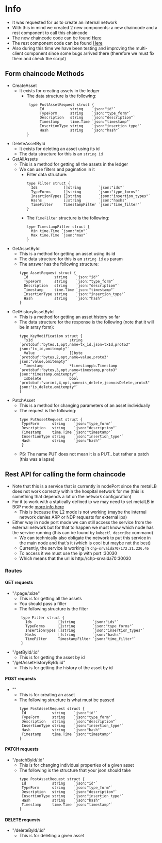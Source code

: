 # Info
- It was requested for us to create an internal network
- With this in mind we created 2 new components: a new chaincode and a rest component to call this chaincode
- The new chaincode code can be found [Here](https://github.com/pedromnchunks35/form-chaincode)
- The rest component code can be found [Here](https://github.com/pedromnchunks35/hospital-rest)
- Also during this time we have been testing and improving the multi-client component since some bugs arrived there (therefore we must fix them and check the script)

## Form chaincode Methods
- CreateAsset
  - It exists for creating assets in the ledger
    - The data structure is the following:
      ```
       type PostAssetRequest struct {
            Id            string    `json:"id"`
            TypeForm      string    `json:"type_form"`
            Description   string    `json:"description"`
            Timestamp     time.Time `json:"timestamp"`
            InsertionType string    `json:"insertion_type"`
            Hash          string    `json:"hash"`
      }
      ```
- DeleteAssetById
  - It exists for deleting an asset using its id
  - The data structure for this is an `string id`
- GetAllAssets
  - This is a method for getting all the assets in the ledger
  - We can use filters and pagination in it
    - Filter data structure:  
      ```
      type Filter struct {
        Ids            []string        `json:"ids"`
        TypeForms      []string        `json:"type_forms"`
        InsertionTypes []string        `json:"insertion_types"`
        Hashs          []string        `json:"hashs"`
        TimeFilter     TimestampFilter `json:"time_filter"`
      }
      ```
     - The `TimeFilter` structure is the following:
        ```
        type TimestampFilter struct {
          Min time.Time `json:"min"`
          Max time.Time `json:"max"`
        } 
        ```
- GetAssetById
  - This is a method for getting an asset using its id
  - The data structure for this is an `string id` as param
  - The answer has the following structure:
    ```
    type AssetRequest struct {
	  Id            string    `json:"id"`
	  TypeForm      string    `json:"type_form"`
	  Description   string    `json:"description"`
	  Timestamp     time.Time `json:"timestamp"`
	  InsertionType string    `json:"insertion_type"`
	  Hash          string    `json:"hash"`
    } 
    ```
- GetHistoryAssetById
  - This is a method for getting an asset history so far
  - The data structure for the response is the following (note that it will be in array form):
    ```
    type KeyModification struct {
	  TxId                 string                 `protobuf:"bytes,1,opt,name=tx_id,json=txId,proto3" json:"tx_id,omitempty"`
	  Value                []byte                 `protobuf:"bytes,2,opt,name=value,proto3" json:"value,omitempty"`
	  Timestamp            *timestamppb.Timestamp `protobuf:"bytes,3,opt,name=timestamp,proto3" json:"timestamp,omitempty"`
	  IsDelete             bool                   `protobuf:"varint,4,opt,name=is_delete,json=isDelete,proto3" json:"is_delete,omitempty"`
    }
    ```
- PatchAsset
  - This is a method for changing parameters of an asset individually
  - The request is the following:
    ```
    type PutAssetRequest struct {
     TypeForm      string    `json:"type_form"`
     Description   string    `json:"description"`
     Timestamp     time.Time `json:"timestamp"`
     InsertionType string    `json:"insertion_type"`
     Hash          string    `json:"hash"`
     }
    ```
  - PS: The name PUT does not mean it is a PUT.. but rather a patch (this was a lapse)

## Rest API for calling the form chaincode 
- Note that this is a service that is currently in nodePort since the metalLB does not work correctly within the hospital network for me (this is something that depends a lot on the network configuration)
- For it to work with a statically defined ip we may need to set metalLB in BGP mode [more info here](https://metallb.universe.tf/configuration/_advanced_bgp_configuration/)
  - This is because the L2 mode is not working (maybe the internal network denies ARP or NDP requests for external ips)
- Either way in node port mode we can still access the service from the external network but for that to happen we must know which node has the service running (this can be found by `kubectl describe` command)
  - We can technically also obligate the network to put this service in the main node and that's it (which is cool but maybe not the best) 
  - Currently, the service is working in `chp-srvaida70/172.21.220.46`
  - To access it we must use the ip with port :30030
  - Which means that the url is http://chp-srvaida70:30030
### Routes
#### GET requests
- "/:page/:size"
  - This is for getting all the assets
  - You should pass a filter
  - The following structure is the filter
  ```
      type Filter struct {
	    Ids            []string        `json:"ids"`
	    TypeForms      []string        `json:"type_forms"`
	    InsertionTypes []string        `json:"insertion_types"`
	    Hashs          []string        `json:"hashs"`
	    TimeFilter     TimestampFilter `json:"time_filter"`
      }
  ```
- "/getById/:id"
  - This is for getting the asset by id
- "/getAssetHistoryById/:id"
  - This is for getting the history of the asset by id

#### POST requests
- ""
  - This is for creating an asset
  - The following structure is what must be passed
    ``` 
    type PostAssetRequest struct {
     Id            string    `json:"id"`
     TypeForm      string    `json:"type_form"`
     Description   string    `json:"description"`
     InsertionType string    `json:"insertion_type"`
     Hash          string    `json:"hash"`
     Timestamp     time.Time `json:"timestamp"`
    }
    ```

#### PATCH requests
- "/patchById/:id"
  - This is for changing individual properties of a given asset
  - The following is the structure that your json should take
    ``` 
    type PostAssetRequest struct {
     Id            string    `json:"id"`
     TypeForm      string    `json:"type_form"`
     Description   string    `json:"description"`
     InsertionType string    `json:"insertion_type"`
     Hash          string    `json:"hash"`
     Timestamp     time.Time `json:"timestamp"`
    }
    ```
    
#### DELETE requests
- "/deleteById/:id"
  - This is for deleting a given asset
